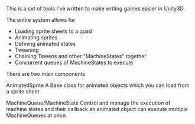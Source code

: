 This is a set of tools I've written to make writing games easier in Unity3D.

The entire system allows for

- Loading sprite sheets to a quad
- Animating sprites
- Defining animated states
- Tweening
- Chaining Tweens and other "MachineStates" together
- Concurrent queues of MachineStates to execute

There are two main components

AnimatedSprite 
	A Base class for animated objects which you can load from a sprite sheet

MachineQueue/MachineState
	Control and manage the execution of machine states and their callback
	an animated object can execute multiple MachineQueues at once.

